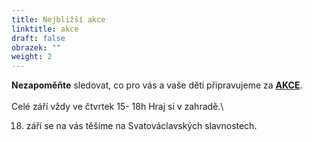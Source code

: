 ```yaml
---
title: Nejbližší akce
linktitle: akce
draft: false
obrazek: ""
weight: 2
---
```

**Nezapoměňte** sledovat, co pro vás a vaše děti připravujeme za **[AKCE](https://www.brezanek.cz/akce/)**.\
\
Celé září vždy ve čtvrtek 15- 18h  Hraj si v zahradě.\

18. září se na vás těšíme na Svatováclavských slavnostech.